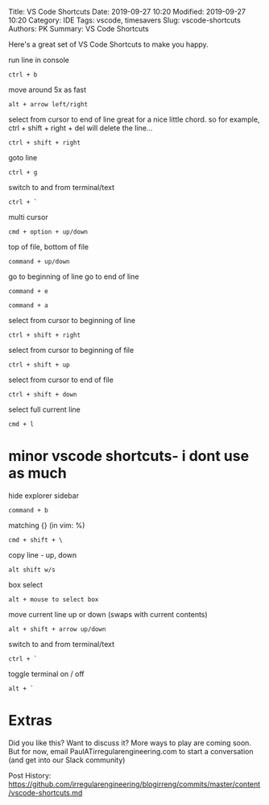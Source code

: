 Title: VS Code Shortcuts
Date: 2019-09-27 10:20
Modified: 2019-09-27 10:20
Category: IDE
Tags: vscode, timesavers
Slug: vscode-shortcuts
Authors: PK
Summary: VS Code Shortcuts 


Here's a great set of VS Code Shortcuts to make you happy.

run line in console

    ctrl + b

move around 5x as fast

    alt + arrow left/right

select from cursor to end of line
great for a nice little chord.
so for example, ctrl + shift + right + del will delete the line...

    ctrl + shift + right

goto line

    ctrl + g

switch to and from terminal/text

    ctrl + `

multi cursor

    cmd + option + up/down

top of file, bottom of file

    command + up/down

go to beginning of line
go to end of line

    command + e

    command + a

select from cursor to beginning of line

    ctrl + shift + right

select from cursor to beginning of file

    ctrl + shift + up

select from cursor to end of file

    ctrl + shift + down

select full current line

    cmd + l

# minor vscode shortcuts- i dont use as much

hide explorer sidebar

    command + b

matching {} (in vim: %)

    cmd + shift + \

copy line - up, down

    alt shift w/s

box select

    alt + mouse to select box

move current line up or down (swaps with current contents)

    alt + shift + arrow up/down

switch to and from terminal/text

    ctrl + `

toggle terminal on / off

    alt + `

# Extras
Did you like this? Want to discuss it? 
More ways to play are coming soon. But for now, email PaulATirregularengineering.com 
to start a conversation (and get into our Slack community)

Post History:
https://github.com/irregularengineering/blogirreng/commits/master/content/vscode-shortcuts.md